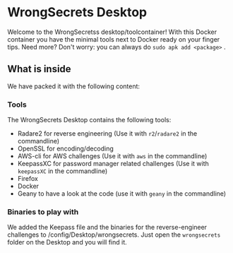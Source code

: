 # WrongSecrets Desktop

Welcome to the WrongSecretss desktop/toolcontainer! With this Docker container you have the minimal tools next to Docker ready on your finger tips. 
Need more? Don't worry: you can always do `sudo apk add <package>` .

## What is inside

We have packed it with the following content:

### Tools

The WrongSecrets Desktop contains the following tools:

- Radare2 for reverse engineering (Use it with `r2`/`radare2` in the commandline)
- OpenSSL for encoding/decoding
- AWS-cli for AWS challenges (Use it with `aws` in the commandline)
- KeepassXC for password manager related challenges (Use it with `keepassXC` in the commandline)
- Firefox
- Docker
- Geany to have a look at the code (use it with `geany` in the commandline)

### Binaries to play with

We added the Keepass file and the binaries for the reverse-engineer challenges to /config/Desktop/wrongsecrets.
Just open the `wrongsecrets` folder on the Desktop and you will find it.
